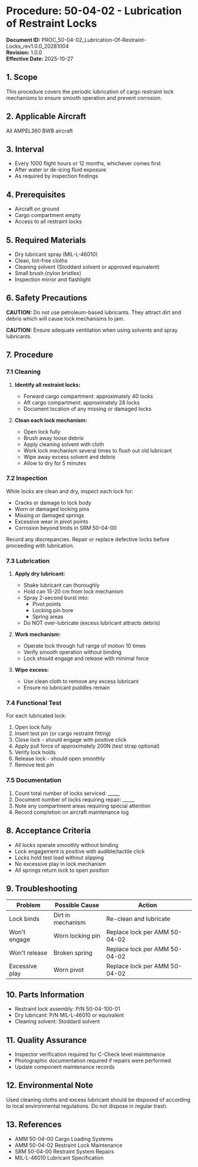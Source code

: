 # Procedure: 50-04-02 - Lubrication of Restraint Locks

**Document ID:** PROC_50-04-02_Lubrication-Of-Restraint-Locks_rev1.0.0_20281004  
**Revision:** 1.0.0  
**Effective Date:** 2025-10-27

## 1. Scope
This procedure covers the periodic lubrication of cargo restraint lock mechanisms to ensure smooth operation and prevent corrosion.

## 2. Applicable Aircraft
All AMPEL360 BWB aircraft

## 3. Interval
- Every 1000 flight hours or 12 months, whichever comes first
- After water or de-icing fluid exposure
- As required by inspection findings

## 4. Prerequisites
- Aircraft on ground
- Cargo compartment empty
- Access to all restraint locks

## 5. Required Materials
- Dry lubricant spray (MIL-L-46010)
- Clean, lint-free cloths
- Cleaning solvent (Stoddard solvent or approved equivalent)
- Small brush (nylon bristles)
- Inspection mirror and flashlight

## 6. Safety Precautions
**CAUTION:** Do not use petroleum-based lubricants. They attract dirt and debris which will cause lock mechanisms to jam.

**CAUTION:** Ensure adequate ventilation when using solvents and spray lubricants.

## 7. Procedure

### 7.1 Cleaning
1. **Identify all restraint locks:**
   - Forward cargo compartment: approximately 40 locks
   - Aft cargo compartment: approximately 28 locks
   - Document location of any missing or damaged locks

2. **Clean each lock mechanism:**
   - Open lock fully
   - Brush away loose debris
   - Apply cleaning solvent with cloth
   - Work lock mechanism several times to flush out old lubricant
   - Wipe away excess solvent and debris
   - Allow to dry for 5 minutes

### 7.2 Inspection
While locks are clean and dry, inspect each lock for:
- Cracks or damage to lock body
- Worn or damaged locking pins
- Missing or damaged springs
- Excessive wear in pivot points
- Corrosion beyond limits in SRM 50-04-00

Record any discrepancies. Repair or replace defective locks before proceeding with lubrication.

### 7.3 Lubrication
1. **Apply dry lubricant:**
   - Shake lubricant can thoroughly
   - Hold can 15-20 cm from lock mechanism
   - Spray 2-second burst into:
     - Pivot points
     - Locking pin bore
     - Spring areas
   - Do NOT over-lubricate (excess lubricant attracts debris)

2. **Work mechanism:**
   - Operate lock through full range of motion 10 times
   - Verify smooth operation without binding
   - Lock should engage and release with minimal force

3. **Wipe excess:**
   - Use clean cloth to remove any excess lubricant
   - Ensure no lubricant puddles remain

### 7.4 Functional Test
For each lubricated lock:
1. Open lock fully
2. Insert test pin (or cargo restraint fitting)
3. Close lock - should engage with positive click
4. Apply pull force of approximately 200N (test strap optional)
5. Verify lock holds
6. Release lock - should open smoothly
7. Remove test pin

### 7.5 Documentation
1. Count total number of locks serviced: _____
2. Document number of locks requiring repair: _____
3. Note any compartment areas requiring special attention
4. Record completion on aircraft maintenance log

## 8. Acceptance Criteria
- All locks operate smoothly without binding
- Lock engagement is positive with audible/tactile click
- Locks hold test load without slipping
- No excessive play in lock mechanism
- All springs return lock to open position

## 9. Troubleshooting
| Problem | Possible Cause | Action |
|---------|---------------|--------|
| Lock binds | Dirt in mechanism | Re-clean and lubricate |
| Won't engage | Worn locking pin | Replace lock per AMM 50-04-02 |
| Won't release | Broken spring | Replace lock per AMM 50-04-02 |
| Excessive play | Worn pivot | Replace lock per AMM 50-04-02 |

## 10. Parts Information
- Restraint lock assembly: P/N 50-04-100-01
- Dry lubricant: P/N MIL-L-46010 or equivalent
- Cleaning solvent: Stoddard solvent

## 11. Quality Assurance
- Inspector verification required for C-Check level maintenance
- Photographic documentation required if repairs were performed
- Update component maintenance records

## 12. Environmental Note
Used cleaning cloths and excess lubricant should be disposed of according to local environmental regulations. Do not dispose in regular trash.

## 13. References
- AMM 50-04-00 Cargo Loading Systems
- AMM 50-04-02 Restraint Lock Maintenance
- SRM 50-04-00 Restraint System Repairs
- MIL-L-46010 Lubricant Specification
